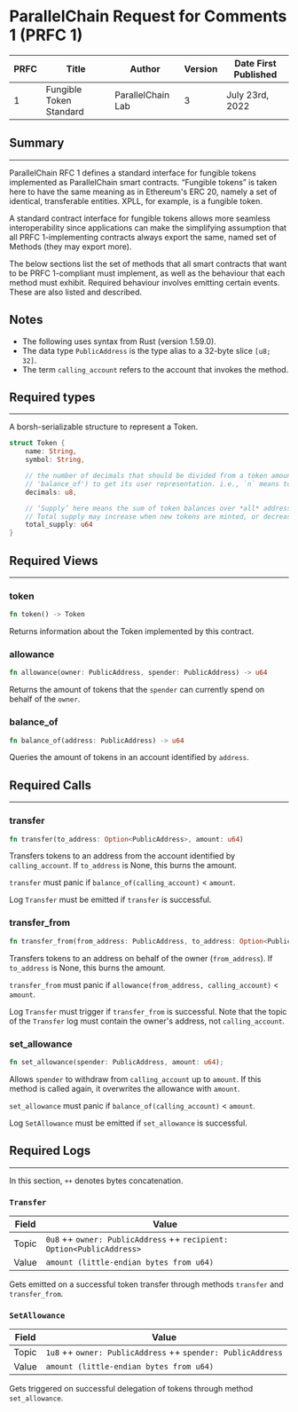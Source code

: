 # ParallelChain Request for Comments 1 (PRFC 1)

| PRFC | Title | Author | Version | Date First Published |
| --- | ----- | ---- | --- | --- |
| 1   | Fungible Token Standard | ParallelChain Lab | 3 | July 23rd, 2022 | 

## Summary
---

ParallelChain RFC 1 defines a standard interface for fungible tokens implemented as ParallelChain smart contracts. “Fungible tokens” is taken here to have the same meaning as in Ethereum's ERC 20, namely a set of identical, transferable entities. XPLL, for example, is a fungible token.

A standard contract interface for fungible tokens allows more seamless interoperability since applications can make the simplifying assumption that all PRFC 1-implementing contracts always export the same, named set of Methods (they may export more).

The below sections list the set of methods that all smart contracts that want to be PRFC 1-compliant must implement, as well as the behaviour that each method must exhibit. Required behaviour involves emitting certain events. These are also listed and described.

## Notes

- The following uses syntax from Rust (version 1.59.0).
- The data type `PublicAddress` is the type alias to a 32-byte slice `[u8; 32]`. 
- The term `calling_account` refers to the account that invokes the method.

## Required types
---

A borsh-serializable structure to represent a Token.

```rust
struct Token {
    name: String,
    symbol: String,

    // the number of decimals that should be divided from a token amount (such as that returned by the method
    // 'balance_of') to get its user representation. i.e., `n` means to divide the token amount by `10^n`.
    decimals: u8,

    // ‘Supply’ here means the sum of token balances over *all* addresses at any given point in time.
    // Total supply may increase when new tokens are minted, or decrease when tokens are burned.
    total_supply: u64
}
```

## Required Views 
---

### token
```rust
fn token() -> Token
```

Returns information about the Token implemented by this contract.

### allowance
```rust
fn allowance(owner: PublicAddress, spender: PublicAddress) -> u64
```

Returns the amount of tokens that the `spender` can currently spend on behalf of the `owner`.

### balance_of
```rust
fn balance_of(address: PublicAddress) -> u64
```

Queries the amount of tokens in an account identified by `address`.


## Required Calls
---

### transfer
```rust
fn transfer(to_address: Option<PublicAddress>, amount: u64)
```

Transfers tokens to an address from the account identified by `calling_account`. If `to_address` is None, this burns the amount.

`transfer` must panic if `balance_of(calling_account)` < `amount`.

Log `Transfer` must be emitted if `transfer` is successful.


### transfer_from
```rust
fn transfer_from(from_address: PublicAddress, to_address: Option<PublicAddress>, amount: u64)
```

Transfers tokens to an address on behalf of the owner (`from_address`). If `to_address` is None, this burns the amount.

`transfer_from` must panic if `allowance(from_address, calling_account)` < `amount`.

Log `Transfer` must trigger if `transfer_from` is successful. Note that the topic of the `Transfer` log must contain the owner's address, not `calling_account`.

### set_allowance
```rust
fn set_allowance(spender: PublicAddress, amount: u64);
```

Allows `spender` to withdraw from `calling_account` up to `amount`. If this method is called again, it overwrites the allowance with `amount`.

`set_allowance` must panic if `balance_of(calling_account)` < `amount`.

Log `SetAllowance` must be emitted if `set_allowance` is successful.

## Required Logs
---

In this section, `++` denotes bytes concatenation.

### `Transfer`

| Field | Value |
| ----- | ----- |
| Topic | `0u8` ++ `owner: PublicAddress` ++ `recipient: Option<PublicAddress>`  |
| Value | `amount (little-endian bytes from u64)` |

Gets emitted on a successful token transfer through methods `transfer` and `transfer_from`.

### `SetAllowance`

| Field | Value |
| ----- | ----- |
| Topic | `1u8` ++ `owner: PublicAddress` ++ `spender: PublicAddress` |
| Value | `amount (little-endian bytes from u64)` |

Gets triggered on successful delegation of tokens through method `set_allowance`. 
